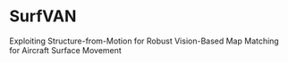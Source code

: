 # SurfVAN
Exploiting Structure-from-Motion for Robust Vision-Based Map Matching for Aircraft Surface Movement 
